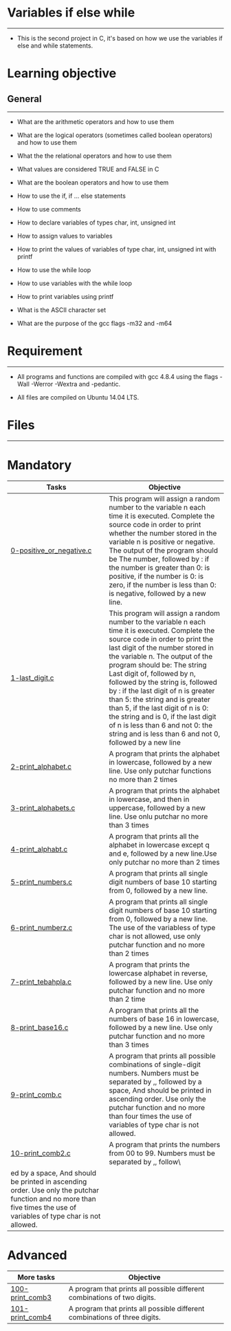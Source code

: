 # **Variables if else while**
___
- This is the second project in C, it's based on how we use the variables if else and while statements.
# **Learning objective**
## General
___
- What are the arithmetic operators and how to use them

- What are the logical operators (sometimes called boolean operators) and how to use them

- What the the relational operators and how to use them

- What values are considered TRUE and FALSE in C

- What are the boolean operators and how to use them

- How to use the if, if ... else statements

- How to use comments

- How to declare variables of types char, int, unsigned int

- How to assign values to variables

- How to print the values of variables of type char, int, unsigned int with printf

- How to use the while loop

- How to use variables with the while loop

- How to print variables using printf

- What is the ASCII character set

- What are the purpose of the gcc flags -m32 and -m64
# **Requirement**
___

- All programs and functions are compiled with gcc 4.8.4 using the flags -Wall -Werror -Wextra and -pedantic.

- All files are compiled on Ubuntu 14.04 LTS.
# Files
___
# Mandatory
|Tasks                      | Objective                                                                                 |
|---------------------------|-------------------------------------------------------------------------------------------|
|[0-positive_or_negative.c]() | This program will assign a random number to the variable n each time it is executed. Complete the source code in order to print whether the number stored in the variable n is positive or negative. The output of the program should be The number, followed by : if the number is greater than 0: is positive, if the number is 0: is zero, if the number is less than 0: is negative, followed by a new line. |
|[1-last_digit.c]() | This program will assign a random number to the variable n each time it is executed. Complete the source code in order to print the last digit of the number stored in the variable n. The output of the program should be: The string Last digit of, followed by n, followed by the string is, followed by : if the last digit of n is greater than 5: the string and is greater than 5, if the last digit of n is 0: the string and is 0, if the last digit of n is less than 6 and not 0: the string and is less than 6 and not 0, followed by a new line |
|[2-print_alphabet.c]() | A program that prints the alphabet in lowercase, followed by a new line. Use only putchar functions no more than 2 times |
|[3-print_alphabets.c]() | A program that prints the alphabet in lowercase, and then in uppercase, followed by a new line. Use onlu putchar no more than 3 times |
|[4-print_alphabt.c]() | A program that prints all the alphabet in lowercase except q and e, followed by a new line.Use only putchar no more than 2 times |
|[5-print_numbers.c]() | A program that prints all single digit numbers of base 10 starting from 0, followed by a new line. |
|[6-print_numberz.c]() | A program that prints all single digit numbers of base 10 starting from 0, followed by a new line. The use of the variabless of type char is not allowed, use only putchar function and no more than 2 times |
|[7-print_tebahpla.c]() | A program that prints the lowercase alphabet in reverse, followed by a new line. Use only putchar function and no more than 2 time |
|[8-print_base16.c]() | A program that prints all the numbers of base 16 in lowercase, followed by a new line. Use only putchar function and no more than 3 times |
|[9-print_comb.c]() | A program that prints all possible combinations of single-digit numbers. Numbers must be separated by ,, followed by a space, And should be printed in ascending order. Use only the putchar function and no more than four times the use of variables of type char is not allowed. |
|[10-print_comb2.c]() | A program that prints the numbers from 00 to 99. Numbers must be separated by ,, follow\
ed by a space, And should be printed in ascending order. Use only the putchar function and no more than five times the use of variables of type char is not allowed.|
# Advanced
| More tasks                | Objective                                                                                 |
|---------------------------|-------------------------------------------------------------------------------------------|
|[100-print_comb3]() | A program that prints all possible different combinations of two digits. |
|[101-print_comb4]() | A program that prints all possible different combinations of three digits. |